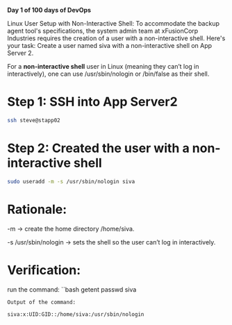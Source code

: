 **Day 1 of 100 days of DevOps**

Linux User Setup with Non-Interactive Shell:
To accommodate the backup agent tool's specifications, the system admin team at xFusionCorp Industries requires the creation of a user with a non-interactive shell. 
Here's your task: Create a user named siva with a non-interactive shell on App Server 2.

For a **non-interactive shell** user in Linux (meaning they can’t log in interactively), one can use /usr/sbin/nologin or /bin/false as their shell.

# Step 1: SSH into App Server2
```bash
ssh steve@stapp02
```
# Step 2: Created the user with a non-interactive shell
```bash
sudo useradd -m -s /usr/sbin/nologin siva
```
# Rationale:
-m → create the home directory /home/siva.

-s /usr/sbin/nologin → sets the shell so the user can’t log in interactively.
# Verification:
run the command:
``bash
getent passwd siva
```
Output of the command:

siva:x:UID:GID::/home/siva:/usr/sbin/nologin
